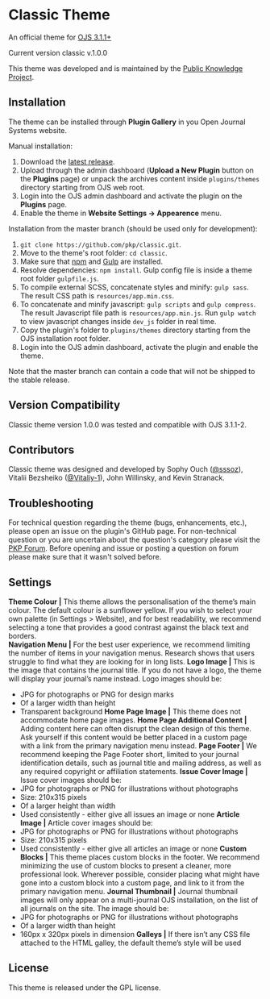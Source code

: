 # Classic Theme
An official theme for [OJS 3.1.1+](https://pkp.sfu.ca/ojs/)

Current version classic v.1.0.0

This theme was developed and is maintained by the [Public Knowledge Project](https://pkp.sfu.ca/). 
## Installation
The theme can be installed through **Plugin Gallery** in you Open Journal Systems website.

Manual installation: 
1. Download the [latest release](https://github.com/pkp/classic/releases).
2. Upload through the admin dashboard (**Upload a New Plugin** button on the **Plugins** page) or unpack the archives content inside `plugins/themes` directory starting from OJS web root.  
3. Login into the OJS admin dashboard and activate the plugin on the **Plugins** page.
4. Enable the theme in **Website Settings -> Appearence** menu.

Installation from the master branch (should be used only for development):
1. `git clone https://github.com/pkp/classic.git`.
2. Move to the theme's root folder: `cd classic`. 
3. Make sure that [npm](https://www.npmjs.com/get-npm) and [Gulp](https://gulpjs.com/) are installed.
4. Resolve dependencies: `npm install`. Gulp config file is inside a theme root folder `gulpfile.js`.
5. To compile external SCSS, concatenate styles and minify: `gulp sass`. The result CSS path is `resources/app.min.css`.
6. To concatenate and minify javascript: `gulp scripts` and `gulp compress`. The result Javascript file path is `resources/app.min.js`. Run `gulp watch` to view javascript changes inside `dev_js` folder in real time.
7. Copy the plugin's folder to `plugins/themes` directory starting from the OJS installation root folder.
8. Login into the OJS admin dashboard, activate the plugin and enable the theme. 

Note that the master branch can contain a code that will not be shipped to the stable release.
## Version Compatibility
Classic theme version 1.0.0 was tested and compatible with OJS 3.1.1-2.
## Contributors
Classic theme was designed and developed by Sophy Ouch ([@sssoz](https://github.com/sssoz)), Vitalii Bezsheiko ([@Vitaliy-1](https://github.com/Vitaliy-1)), John Willinsky, and Kevin Stranack. 
## Troubleshooting
For technical question regarding the theme (bugs, enhancements, etc.), please open an issue on the plugin's GitHub page. For non-technical question or you are uncertain about the question's category please visit the [PKP Forum](https://forum.pkp.sfu.ca/). Before opening and issue or posting a question on forum please make sure that it wasn't solved before.  
## Settings
**Theme Colour |** This theme allows the personalisation of the theme’s main colour. The default colour is a sunflower yellow. If you wish to select your own palette (in Settings >  Website), and for best readability, we recommend selecting a tone that provides a good contrast against the black text and borders.  
**Navigation Menu |** For the best user experience, we recommend limiting the number of items in your navigation menus. Research shows that users struggle to find what they are looking for in long lists.
**Logo Image |** This is the image that contains the journal title. If you do not have a logo, the theme will display your journal’s name instead. Logo images should be:
- JPG for photographs or PNG for design marks
- Of a larger width than height
- Transparent background
**Home Page Image |** This theme does not accommodate home page images.
**Home Page Additional Content |** Adding content here can often disrupt the clean design of this theme. Ask yourself if this content would be better placed in a custom page with a link from the primary navigation menu instead.
**Page Footer |** We recommend keeping the Page Footer short, limited to your journal identification details, such as journal title and mailing address, as well as any required copyright or affiliation statements.
**Issue Cover Image |** Issue cover images should be:
- JPG for photographs or PNG for illustrations without photographs
- Size: 210x315 pixels
- Of a larger height than width
- Used consistently - either give all issues an image or none
**Article Image |** Article cover images should be:
- JPG for photographs or PNG for illustrations without photographs
- Size: 210x315 pixels
- Used consistently - either give all articles an image or none
**Custom Blocks |** This theme places custom blocks in the footer. We recommend minimizing the use of custom blocks to present a cleaner, more professional look. Wherever possible, consider placing what might have gone into a custom block into a custom page, and link to it from the primary navigation menu.
**Journal Thumbnail |** Journal thumbnail images will only appear on a multi-journal OJS installation, on the list of all journals on the site. The image should be:
- JPG for photographs or PNG for illustrations without photographs
- Of a larger width than height
- 160px x 320px pixels in dimension
**Galleys |** If there isn’t any CSS file attached to the HTML galley, the default theme’s style will be used
## License
This theme is released under the GPL license. 

